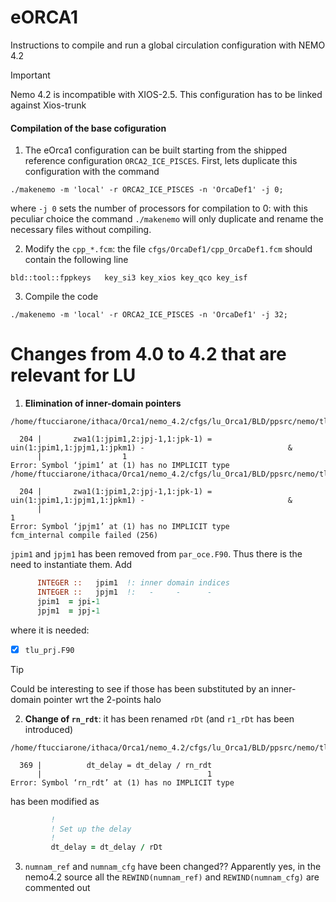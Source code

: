 # eORCA1
Instructions to compile and run a global circulation configuration with NEMO 4.2

> [!IMPORTANT]  
> Nemo 4.2 is incompatible with XIOS-2.5. This configuration has to be linked against Xios-trunk

#### Compilation of the base cofiguration
1) The eOrca1 configuration can be built starting from the shipped reference configuration `ORCA2_ICE_PISCES`. First, lets duplicate this configuration with the command
```shell
./makenemo -m 'local' -r ORCA2_ICE_PISCES -n 'OrcaDef1' -j 0;
```
where `-j 0` sets the number of processors for compilation to 0: with this peculiar choice the command `./makenemo` will only duplicate and rename the necessary files without compiling.

2) Modify the `cpp_*.fcm`: the file `cfgs/OrcaDef1/cpp_OrcaDef1.fcm` should contain the following line
```
bld::tool::fppkeys   key_si3 key_xios key_qco key_isf
```

3) Compile the code
```shell
./makenemo -m 'local' -r ORCA2_ICE_PISCES -n 'OrcaDef1' -j 32;
```

# Changes from 4.0 to 4.2 that are relevant for LU
1) **Elimination of inner-domain pointers**
```shell
/home/ftucciarone/ithaca/Orca1/nemo_4.2/cfgs/lu_Orca1/BLD/ppsrc/nemo/tlu_prj.f90:204:18:

  204 |       zwa1(1:jpim1,2:jpj-1,1:jpk-1) =       uin(1:jpim1,1:jpjm1,1:jpkm1) -                                &
      |                  1
Error: Symbol ‘jpim1’ at (1) has no IMPLICIT type
/home/ftucciarone/ithaca/Orca1/nemo_4.2/cfgs/lu_Orca1/BLD/ppsrc/nemo/tlu_prj.f90:204:63:

  204 |       zwa1(1:jpim1,2:jpj-1,1:jpk-1) =       uin(1:jpim1,1:jpjm1,1:jpkm1) -                                &
      |                                                               1
Error: Symbol ‘jpjm1’ at (1) has no IMPLICIT type
fcm_internal compile failed (256)
```
`jpim1` and `jpjm1` has been removed from `par_oce.F90`. Thus there is the need to instantiate them. Add
```fortran
      INTEGER ::   jpim1  !: inner domain indices
      INTEGER ::   jpjm1  !:   -     -      -
      jpim1  = jpi-1
      jpjm1  = jpj-1
```
where it is needed:
- [x] `tlu_prj.F90`
> [!TIP]
> Could be interesting to see if those has been substituted by an inner-domain pointer wrt the 2-points halo
2) **Change of `rn_rdt`**: it has been renamed `rDt` (and `r1_rDt` has been introduced)
```shell
/home/ftucciarone/ithaca/Orca1/nemo_4.2/cfgs/lu_Orca1/BLD/ppsrc/nemo/tlu.f90:369:37:

  369 |          dt_delay = dt_delay / rn_rdt
      |                                     1
Error: Symbol ‘rn_rdt’ at (1) has no IMPLICIT type
```
has been modified as
```fortran
         !
         ! Set up the delay
         !
         dt_delay = dt_delay / rDt
```
3) `numnam_ref` and `numnam_cfg` have been changed?? Apparently yes, in the nemo4.2 source all the `REWIND(numnam_ref)` and `REWIND(numnam_cfg)` are commented out
